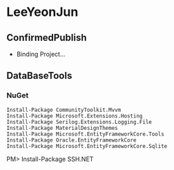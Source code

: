 # LeeYeonJun

## ConfirmedPublish
- Binding Project...

## DataBaseTools
### NuGet
```PM
Install-Package CommunityToolkit.Mvvm
Install-Package Microsoft.Extensions.Hosting
Install-Package Serilog.Extensions.Logging.File
Install-Package MaterialDesignThemes
Install-Package Microsoft.EntityFrameworkCore.Tools
Install-Package Oracle.EntityFrameworkCore
Install-Package Microsoft.EntityFrameworkCore.Sqlite
```


PM> Install-Package SSH.NET

